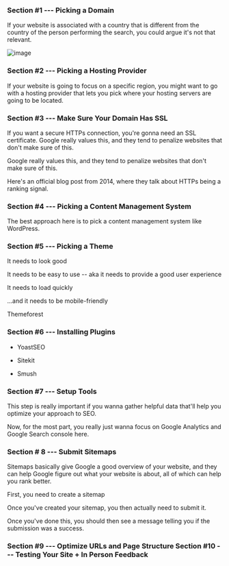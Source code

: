 ### Section #1 --- Picking a Domain


If your website is associated with a country that is different from the country of the person performing the search, you could argue it's not that relevant.

![image](https://github.com/atiq-shumon/seo_viral_search_keyword_page_rank_google_chrome_extention_produc_tools/assets/21005669/fb261f6a-6e34-410a-8e97-318b5c216540)

### Section #2 --- Picking a Hosting Provider


If your website is going to focus on a specific region, you might want to go with a hosting provider that lets you pick where your hosting servers are going to be located.

### Section #3 --- Make Sure Your Domain Has SSL


If you want a secure HTTPs connection, you're gonna need an SSL certificate. Google really values this, and they tend to penalize websites that don't make sure of this.

Google really values this, and they tend to penalize websites that don't make sure of this.

Here's an official blog post from 2014, where they talk about HTTPs being a ranking signal.


### Section #4 --- Picking a Content Management System


The best approach here is to pick a content management system like WordPress.


### Section #5 --- Picking a Theme

It needs to look good

It needs to be easy to use -- aka it needs to provide a good user experience

It needs to load quickly

…and it needs to be mobile-friendly

Themeforest

### Section #6 --- Installing Plugins


- YoastSEO

- Sitekit

- Smush


### Section #7 --- Setup Tools


This step is really important if you wanna gather helpful data that'll help you optimize your approach to SEO.

Now, for the most part, you really just wanna focus on Google Analytics and Google Search console here.

### Section # 8 --- Submit Sitemaps


Sitemaps basically give Google a good overview of your website, and they can help Google figure out what your website is about, all of which can help you rank better.

First, you need to create a sitemap

Once you've created your sitemap, you then actually need to submit it.

Once you've done this, you should then see a message telling you if the submission was a success.

### Section #9 --- Optimize URLs and Page Structure Section #10 --- Testing Your Site + In Person Feedback
